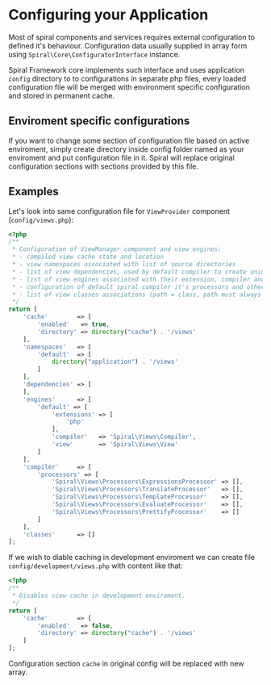 # Configuring your Application
Most of spiral components and services requires external configuration to defined it's behaviour. Configuration data 
usually supplied in array form using `Spiral\Core\ConfiguratorInterface` instance. 

Spiral Framework core implements such interface and uses application `config` directory to to configurations in separate
php files, every loaded configuration file will be merged with environment specific configuration and stored in permanent cache.

## Enviroment specific configurations
If you want to change some section of configuration file based on active enviroment, simply create directory inside
config folder named as your enviroment and put configuration file in it. Spiral will replace original configuration
sections with sections provided by this file.

## Examples
Let's look into same configuration file for `ViewProvider` component (`config/views.php`):

```php
<?php
/**
 * Configuration of ViewManager component and view engines:
 * - compiled view cache state and location
 * - view namespaces associated with list of source directories
 * - list of view dependencies, used by default compiler to create unique cache name
 * - list of view engines associated with their extension, compiler and default view class
 * - configuration of default spiral compiler it's processors and other options
 * - list of view classes associations (path = class, path must always include namespace)
 */
return [
    'cache'        => [
        'enabled'   => true,
        'directory' => directory("cache") . '/views'
    ],
    'namespaces'   => [
        'default'  => [
            directory("application") . '/views'
        ]
    ],
    'dependencies' => [
    ],
    'engines'      => [
        'default' => [
            'extensions' => [
                'php'
            ],
            'compiler'   => 'Spiral\Views\Compiler',
            'view'       => 'Spiral\Views\View'
        ]
    ],
    'compiler'     => [
        'processors' => [
            'Spiral\Views\Processors\ExpressionsProcessor' => [],
            'Spiral\Views\Processors\TranslateProcessor'   => [],
            'Spiral\Views\Processors\TemplateProcessor'    => [],
            'Spiral\Views\Processors\EvaluateProcessor'    => [],
            'Spiral\Views\Processors\PrettifyProcessor'    => []
        ]
    ],
    'classes'      => []
];
```

If we wish to diable caching in development enviroment we can create file `config/development/views.php` with content like that:

```php
<?php
/**
 * Disables view cache in development enviroment.
 */
return [
    'cache'        => [
        'enabled'   => false,
        'directory' => directory("cache") . '/views'
    ]
];
```

Configuration section `cache` in original config will be replaced with new array.